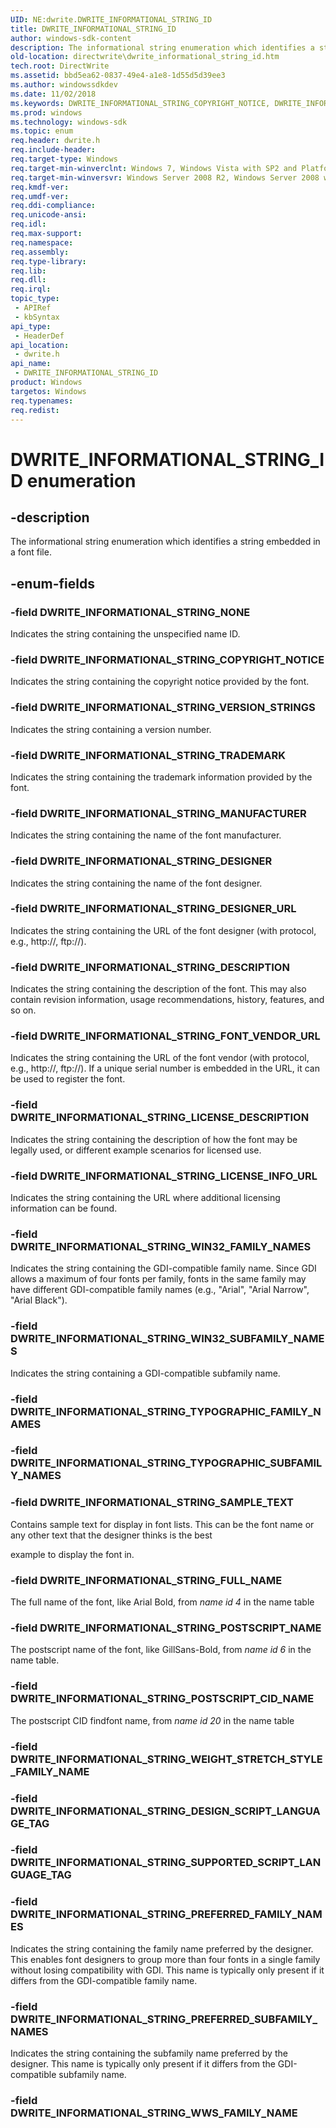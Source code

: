 ```yaml
---
UID: NE:dwrite.DWRITE_INFORMATIONAL_STRING_ID
title: DWRITE_INFORMATIONAL_STRING_ID
author: windows-sdk-content
description: The informational string enumeration which identifies a string embedded in a font file.
old-location: directwrite\dwrite_informational_string_id.htm
tech.root: DirectWrite
ms.assetid: bbd5ea62-0837-49e4-a1e8-1d55d5d39ee3
ms.author: windowssdkdev
ms.date: 11/02/2018
ms.keywords: DWRITE_INFORMATIONAL_STRING_COPYRIGHT_NOTICE, DWRITE_INFORMATIONAL_STRING_DESCRIPTION, DWRITE_INFORMATIONAL_STRING_DESIGNER, DWRITE_INFORMATIONAL_STRING_DESIGNER_URL, DWRITE_INFORMATIONAL_STRING_FONT_VENDOR_URL, DWRITE_INFORMATIONAL_STRING_FULL_NAME, DWRITE_INFORMATIONAL_STRING_ID, DWRITE_INFORMATIONAL_STRING_ID enumeration [Direct Write], DWRITE_INFORMATIONAL_STRING_LICENSE_DESCRIPTION, DWRITE_INFORMATIONAL_STRING_LICENSE_INFO_URL, DWRITE_INFORMATIONAL_STRING_MANUFACTURER, DWRITE_INFORMATIONAL_STRING_NONE, DWRITE_INFORMATIONAL_STRING_POSTSCRIPT_CID_NAME, DWRITE_INFORMATIONAL_STRING_POSTSCRIPT_NAME, DWRITE_INFORMATIONAL_STRING_PREFERRED_FAMILY_NAMES, DWRITE_INFORMATIONAL_STRING_PREFERRED_SUBFAMILY_NAMES, DWRITE_INFORMATIONAL_STRING_SAMPLE_TEXT, DWRITE_INFORMATIONAL_STRING_TRADEMARK, DWRITE_INFORMATIONAL_STRING_VERSION_STRINGS, DWRITE_INFORMATIONAL_STRING_WIN32_FAMILY_NAMES, DWRITE_INFORMATIONAL_STRING_WIN32_SUBFAMILY_NAMES, directwrite.dwrite_informational_string_id, dwrite/DWRITE_INFORMATIONAL_STRING_COPYRIGHT_NOTICE, dwrite/DWRITE_INFORMATIONAL_STRING_DESCRIPTION, dwrite/DWRITE_INFORMATIONAL_STRING_DESIGNER, dwrite/DWRITE_INFORMATIONAL_STRING_DESIGNER_URL, dwrite/DWRITE_INFORMATIONAL_STRING_FONT_VENDOR_URL, dwrite/DWRITE_INFORMATIONAL_STRING_FULL_NAME, dwrite/DWRITE_INFORMATIONAL_STRING_ID, dwrite/DWRITE_INFORMATIONAL_STRING_LICENSE_DESCRIPTION, dwrite/DWRITE_INFORMATIONAL_STRING_LICENSE_INFO_URL, dwrite/DWRITE_INFORMATIONAL_STRING_MANUFACTURER, dwrite/DWRITE_INFORMATIONAL_STRING_NONE, dwrite/DWRITE_INFORMATIONAL_STRING_POSTSCRIPT_CID_NAME, dwrite/DWRITE_INFORMATIONAL_STRING_POSTSCRIPT_NAME, dwrite/DWRITE_INFORMATIONAL_STRING_PREFERRED_FAMILY_NAMES, dwrite/DWRITE_INFORMATIONAL_STRING_PREFERRED_SUBFAMILY_NAMES, dwrite/DWRITE_INFORMATIONAL_STRING_SAMPLE_TEXT, dwrite/DWRITE_INFORMATIONAL_STRING_TRADEMARK, dwrite/DWRITE_INFORMATIONAL_STRING_VERSION_STRINGS, dwrite/DWRITE_INFORMATIONAL_STRING_WIN32_FAMILY_NAMES, dwrite/DWRITE_INFORMATIONAL_STRING_WIN32_SUBFAMILY_NAMES
ms.prod: windows
ms.technology: windows-sdk
ms.topic: enum
req.header: dwrite.h
req.include-header: 
req.target-type: Windows
req.target-min-winverclnt: Windows 7, Windows Vista with SP2 and Platform Update for Windows Vista [desktop apps \| UWP apps]
req.target-min-winversvr: Windows Server 2008 R2, Windows Server 2008 with SP2 and Platform Update for Windows Server 2008 [desktop apps \| UWP apps]
req.kmdf-ver: 
req.umdf-ver: 
req.ddi-compliance: 
req.unicode-ansi: 
req.idl: 
req.max-support: 
req.namespace: 
req.assembly: 
req.type-library: 
req.lib: 
req.dll: 
req.irql: 
topic_type:
 - APIRef
 - kbSyntax
api_type:
 - HeaderDef
api_location:
 - dwrite.h
api_name:
 - DWRITE_INFORMATIONAL_STRING_ID
product: Windows
targetos: Windows
req.typenames: 
req.redist: 
---
```


# DWRITE_INFORMATIONAL_STRING_ID enumeration


## -description


The informational string enumeration which identifies a string embedded in a font file.


## -enum-fields




### -field DWRITE_INFORMATIONAL_STRING_NONE

Indicates the string containing the unspecified name ID.


### -field DWRITE_INFORMATIONAL_STRING_COPYRIGHT_NOTICE

Indicates the string containing the copyright notice provided by the font.


### -field DWRITE_INFORMATIONAL_STRING_VERSION_STRINGS

Indicates the string containing a version number.


### -field DWRITE_INFORMATIONAL_STRING_TRADEMARK

Indicates the string containing the trademark information provided by the font.


### -field DWRITE_INFORMATIONAL_STRING_MANUFACTURER

Indicates the string containing the name of the font manufacturer.


### -field DWRITE_INFORMATIONAL_STRING_DESIGNER

Indicates the string containing the name of the font designer.


### -field DWRITE_INFORMATIONAL_STRING_DESIGNER_URL

Indicates the string containing the URL of the font designer (with protocol, e.g., http://, ftp://).


### -field DWRITE_INFORMATIONAL_STRING_DESCRIPTION

Indicates the string containing the description of the font. This may also contain revision information, usage recommendations, history, features, and so on.


### -field DWRITE_INFORMATIONAL_STRING_FONT_VENDOR_URL

Indicates the string containing the URL of the font vendor (with protocol, e.g., http://, ftp://). If a unique serial number is embedded in the URL, it can be used to register the font.


### -field DWRITE_INFORMATIONAL_STRING_LICENSE_DESCRIPTION

Indicates the string containing the description of how the font may be legally used, or different example scenarios for licensed use.


### -field DWRITE_INFORMATIONAL_STRING_LICENSE_INFO_URL

Indicates the string containing the URL where additional licensing information can be found.


### -field DWRITE_INFORMATIONAL_STRING_WIN32_FAMILY_NAMES

Indicates the string containing the GDI-compatible family name. Since GDI allows a maximum of four fonts per family, fonts in the same family may have different GDI-compatible family names (e.g., "Arial", "Arial Narrow", "Arial Black").


### -field DWRITE_INFORMATIONAL_STRING_WIN32_SUBFAMILY_NAMES

Indicates the string containing a GDI-compatible subfamily name.


### -field DWRITE_INFORMATIONAL_STRING_TYPOGRAPHIC_FAMILY_NAMES


### -field DWRITE_INFORMATIONAL_STRING_TYPOGRAPHIC_SUBFAMILY_NAMES


### -field DWRITE_INFORMATIONAL_STRING_SAMPLE_TEXT

Contains sample text for display in font lists. This can be the font name or any other text that the designer thinks is the best 

example to display the font in.


### -field DWRITE_INFORMATIONAL_STRING_FULL_NAME

The full name of the font, like Arial Bold, from <i>name id 4</i> in the name table


### -field DWRITE_INFORMATIONAL_STRING_POSTSCRIPT_NAME

The postscript name of the font, like GillSans-Bold, from <i>name id 6</i> in the name table.


### -field DWRITE_INFORMATIONAL_STRING_POSTSCRIPT_CID_NAME

The postscript CID findfont name, from <i>name id 20</i> in the name table


### -field DWRITE_INFORMATIONAL_STRING_WEIGHT_STRETCH_STYLE_FAMILY_NAME


### -field DWRITE_INFORMATIONAL_STRING_DESIGN_SCRIPT_LANGUAGE_TAG


### -field DWRITE_INFORMATIONAL_STRING_SUPPORTED_SCRIPT_LANGUAGE_TAG


### -field DWRITE_INFORMATIONAL_STRING_PREFERRED_FAMILY_NAMES

Indicates the string containing the family name preferred by the designer. This enables font designers to group more than four fonts in a single family without losing compatibility with GDI. This name is typically only present if it differs from the GDI-compatible family name.


### -field DWRITE_INFORMATIONAL_STRING_PREFERRED_SUBFAMILY_NAMES

Indicates the string containing the subfamily name preferred by the designer. This name is typically only present if it differs from the GDI-compatible subfamily name.


### -field DWRITE_INFORMATIONAL_STRING_WWS_FAMILY_NAME



